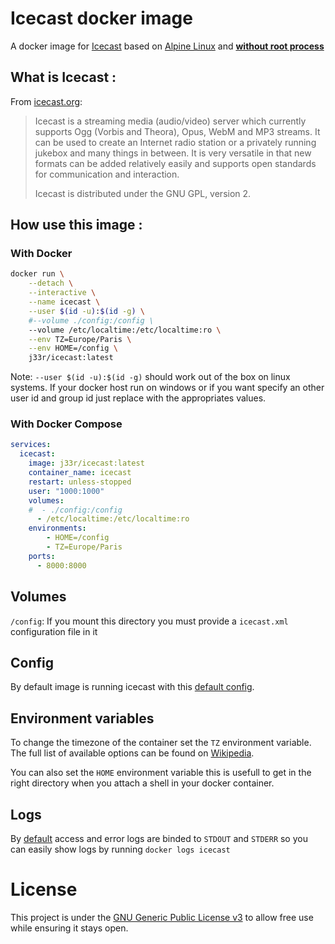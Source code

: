 # Icecast docker image

A docker image for [Icecast](https://www.icecast.org) based on [Alpine Linux](https://alpinelinux.org) and **[without root process](https://docs.docker.com/develop/develop-images/dockerfile_best-practices/#user)**

## What is Icecast :

From [icecast.org](https://www.icecast.org/):

>   Icecast is a streaming media (audio/video) server which currently supports Ogg (Vorbis and Theora), Opus, WebM and MP3 streams.
>   It can be used to create an Internet radio station or a privately running jukebox and many things in between. It is very versatile in that new formats can be added relatively easily and supports open standards for communication and interaction.
>   
>   Icecast is distributed under the GNU GPL, version 2.

## How use this image :

### With Docker

```bash
docker run \
    --detach \
    --interactive \
    --name icecast \
    --user $(id -u):$(id -g) \
    #--volume ./config:/config \
    --volume /etc/localtime:/etc/localtime:ro \
    --env TZ=Europe/Paris \
    --env HOME=/config \
    j33r/icecast:latest
```

Note: `--user $(id -u):$(id -g)` should work out of the box on linux systems. If your docker host run on windows or if you want specify an other user id and group id just replace with the appropriates values.   

### With Docker Compose

```yaml
services:
  icecast:
    image: j33r/icecast:latest
    container_name: icecast
    restart: unless-stopped
    user: "1000:1000"
    volumes:
    #  - ./config:/config
      - /etc/localtime:/etc/localtime:ro
    environments:
        - HOME=/config
        - TZ=Europe/Paris
    ports:
      - 8000:8000
```

## Volumes

`/config`: If you mount this directory you must provide a `icecast.xml` configuration file in it

## Config

By default image is running icecast with this [default config](rootfs/config/icecast.xml). 

## Environment variables

To change the timezone of the container set the `TZ` environment variable. The full list of available options can be found on [Wikipedia](https://en.wikipedia.org/wiki/List_of_tz_database_time_zones).

You can also set the `HOME` environment variable this is usefull to get in the right directory when you attach a shell in your docker container.

## Logs

By [default](rootfs/config/icecast.xml) access and error logs are binded to `STDOUT` and `STDERR` so you can easily show logs by running `docker logs icecast`

# License

This project is under the [GNU Generic Public License v3](LICENSE) to allow free use while ensuring it stays open.

